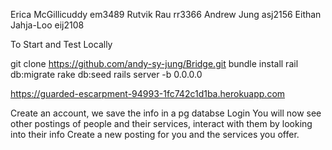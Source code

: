 Erica McGillicuddy em3489
Rutvik Rau rr3366
Andrew Jung asj2156
Eithan Jahja-Loo eij2108

To Start and Test Locally

git clone https://github.com/andy-sy-jung/Bridge.git
bundle install
rail db:migrate
rake db:seed
rails server -b 0.0.0.0

https://guarded-escarpment-94993-1fc742c1d1ba.herokuapp.com

Create an account, we save the info in a pg databse
Login 
You will now see other postings of people and their services, interact with them by looking into their info
Create a new posting for you and the services you offer. 


